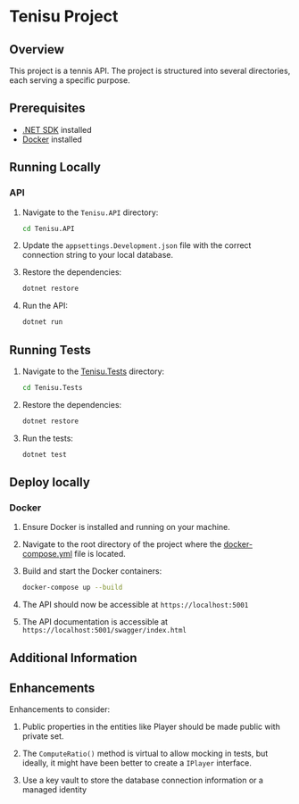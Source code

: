 # Tenisu Project

## Overview

This project is a tennis API. The project is structured into several directories, each serving a specific purpose.

## Prerequisites

- [.NET SDK](https://dotnet.microsoft.com/download) installed
- [Docker](https://www.docker.com/get-started) installed

## Running Locally

### API

1. Navigate to the `Tenisu.API` directory:
    ```sh
    cd Tenisu.API
    ```

2. Update the `appsettings.Development.json` file with the correct connection string to your local database.

3. Restore the dependencies:
    ```sh
    dotnet restore
    ```

4. Run the API:
    ```sh
    dotnet run
    ```



## Running Tests

1. Navigate to the [Tenisu.Tests](https://github.com/fayssal-az/tenisu/tree/dev/Tenisu.Tests) directory:
    ```sh
    cd Tenisu.Tests
    ```

2. Restore the dependencies:
    ```sh
    dotnet restore
    ```

3. Run the tests:
    ```sh
    dotnet test
    ```

## Deploy locally

### Docker

1. Ensure Docker is installed and running on your machine.

2. Navigate to the root directory of the project where the [docker-compose.yml](https://github.com/fayssal-az/tenisu/blob/dev/docker-compose.yml) file is located.

3. Build and start the Docker containers:
    ```sh
    docker-compose up --build
    ```

4. The API should now be accessible at `https://localhost:5001` 

5. The API documentation is accessible at `https://localhost:5001/swagger/index.html`


## Additional Information

## Enhancements

Enhancements to consider:

1. Public properties in the entities like Player should be made public with private set.

2. The `ComputeRatio()` method is virtual to allow mocking in tests, but ideally, it might have been better to create a `IPlayer` interface.

3. Use a key vault to store the database connection information or a managed identity






